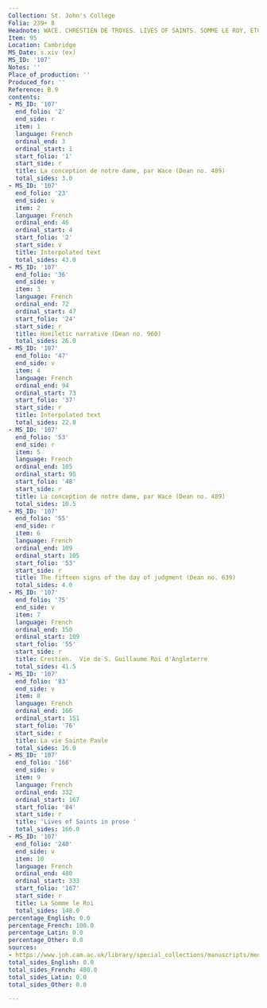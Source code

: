 ```yaml
---
Collection: St. John's College
Folia: 239+ 8
Headnote: WACE. CHRESTIEN DE TROYES. LIVES OF SAINTS. SOMME LE ROY, ETC
Item: 95
Location: Cambridge
MS_Date: s.xiv (ex)
MS_ID: '107'
Notes: ''
Place_of_production: ''
Produced_for: ''
Reference: B.9
contents:
- MS_ID: '107'
  end_folio: '2'
  end_side: r
  item: 1
  language: French
  ordinal_end: 3
  ordinal_start: 1
  start_folio: '1'
  start_side: r
  title: La conception de notre dame, par Wace (Dean no. 489)
  total_sides: 3.0
- MS_ID: '107'
  end_folio: '23'
  end_side: v
  item: 2
  language: French
  ordinal_end: 46
  ordinal_start: 4
  start_folio: '2'
  start_side: v
  title: Interpolated text
  total_sides: 43.0
- MS_ID: '107'
  end_folio: '36'
  end_side: v
  item: 3
  language: French
  ordinal_end: 72
  ordinal_start: 47
  start_folio: '24'
  start_side: r
  title: Homiletic narrative (Dean no. 960)
  total_sides: 26.0
- MS_ID: '107'
  end_folio: '47'
  end_side: v
  item: 4
  language: French
  ordinal_end: 94
  ordinal_start: 73
  start_folio: '37'
  start_side: r
  title: Interpolated text
  total_sides: 22.0
- MS_ID: '107'
  end_folio: '53'
  end_side: r
  item: 5
  language: French
  ordinal_end: 105
  ordinal_start: 95
  start_folio: '48'
  start_side: r
  title: La conception de notre dame, par Wace (Dean no. 489)
  total_sides: 10.5
- MS_ID: '107'
  end_folio: '55'
  end_side: r
  item: 6
  language: French
  ordinal_end: 109
  ordinal_start: 105
  start_folio: '53'
  start_side: r
  title: The fifteen signs of the day of judgment (Dean no. 639)
  total_sides: 4.0
- MS_ID: '107'
  end_folio: '75'
  end_side: v
  item: 7
  language: French
  ordinal_end: 150
  ordinal_start: 109
  start_folio: '55'
  start_side: r
  title: Crestien.  Vie de S. Guillaume Roi d'Angleterre
  total_sides: 41.5
- MS_ID: '107'
  end_folio: '83'
  end_side: v
  item: 8
  language: French
  ordinal_end: 166
  ordinal_start: 151
  start_folio: '76'
  start_side: r
  title: La vie Sainte Paule
  total_sides: 16.0
- MS_ID: '107'
  end_folio: '166'
  end_side: v
  item: 9
  language: French
  ordinal_end: 332
  ordinal_start: 167
  start_folio: '84'
  start_side: r
  title: 'Lives of Saints in prose '
  total_sides: 166.0
- MS_ID: '107'
  end_folio: '240'
  end_side: v
  item: 10
  language: French
  ordinal_end: 480
  ordinal_start: 333
  start_folio: '167'
  start_side: r
  title: La Somme le Roi
  total_sides: 148.0
percentage_English: 0.0
percentage_French: 100.0
percentage_Latin: 0.0
percentage_Other: 0.0
sources:
- https://www.joh.cam.ac.uk/library/special_collections/manuscripts/medieval_manuscripts/medman/B_9.htm
total_sides_English: 0.0
total_sides_French: 480.0
total_sides_Latin: 0.0
total_sides_Other: 0.0

---
```

